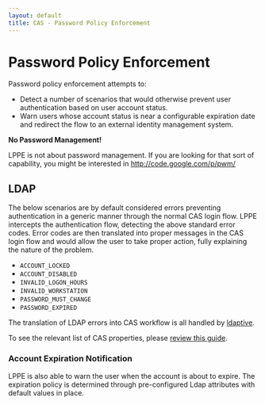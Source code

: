 ```yaml
---
layout: default
title: CAS - Password Policy Enforcement
---
```


# Password Policy Enforcement

Password policy enforcement attempts to:

- Detect a number of scenarios that would otherwise prevent user authentication based on user account status.
- Warn users whose account status is near a configurable expiration date and redirect the flow to an external 
identity management system.

<div class="alert alert-danger"><strong>No Password Management!</strong><p>LPPE is not about password management.
If you are looking for that sort of capability, you might be interested in
<a href="http://code.google.com/p/pwm/">http://code.google.com/p/pwm/</a></p></div>

## LDAP

The below scenarios are by default considered errors preventing authentication in a generic manner through
the normal CAS login flow. LPPE intercepts the authentication flow, detecting the above standard error codes. 
Error codes are then translated into proper messages in the CAS login flow and would allow the user to take proper action, 
fully explaining the nature of the problem.

- `ACCOUNT_LOCKED`
- `ACCOUNT_DISABLED`
- `INVALID_LOGON_HOURS`
- `INVALID_WORKSTATION`
- `PASSWORD_MUST_CHANGE`
- `PASSWORD_EXPIRED`

The translation of LDAP errors into CAS workflow is all 
handled by [ldaptive](http://www.ldaptive.org/docs/guide/authentication/accountstate).

To see the relevant list of CAS properties, please [review this guide](Configuration-Properties.html).

### Account Expiration Notification

LPPE is also able to warn the user when the account is about to expire. The expiration policy is 
determined through pre-configured Ldap attributes with default values in place.
